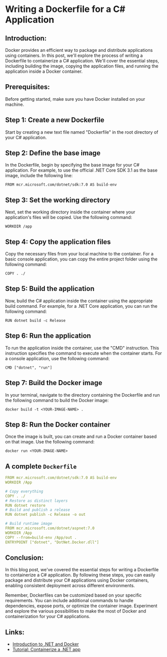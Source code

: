 # Writing a Dockerfile for a C# Application

## Introduction:
Docker provides an efficient way to package and distribute applications using containers. In this post, we'll explore the process of writing a Dockerfile to containerize a C# application. We'll cover the essential steps, including building the image, copying the application files, and running the application inside a Docker container.

## Prerequisites:
Before getting started, make sure you have Docker installed on your machine.

## Step 1: Create a new Dockerfile
Start by creating a new text file named "Dockerfile" in the root directory of your C# application.

## Step 2: Define the base image
In the Dockerfile, begin by specifying the base image for your C# application. For example, to use the official .NET Core SDK 3.1 as the base image, include the following line:

`FROM mcr.microsoft.com/dotnet/sdk:7.0 AS build-env`

## Step 3: Set the working directory
Next, set the working directory inside the container where your application's files will be copied. Use the following command:

`WORKDIR /app`

## Step 4: Copy the application files
Copy the necessary files from your local machine to the container. For a basic console application, you can copy the entire project folder using the following command:

`COPY . ./`

## Step 5: Build the application
Now, build the C# application inside the container using the appropriate build command. For example, for a .NET Core application, you can run the following command:

`RUN dotnet build -c Release`

## Step 6: Run the application
To run the application inside the container, use the "CMD" instruction. This instruction specifies the command to execute when the container starts. For a console application, use the following command:

`CMD ["dotnet", "run"]`

## Step 7: Build the Docker image
In your terminal, navigate to the directory containing the Dockerfile and run the following command to build the Docker image:

`docker build -t <YOUR-IMAGE-NAME> .`

## Step 8: Run the Docker container
Once the image is built, you can create and run a Docker container based on that image. Use the following command:

`docker run <YOUR-IMAGE-NAME>`

## A complete `Dockerfile`

```yml
FROM mcr.microsoft.com/dotnet/sdk:7.0 AS build-env
WORKDIR /App

# Copy everything
COPY . ./
# Restore as distinct layers
RUN dotnet restore
# Build and publish a release
RUN dotnet publish -c Release -o out

# Build runtime image
FROM mcr.microsoft.com/dotnet/aspnet:7.0
WORKDIR /App
COPY --from=build-env /App/out .
ENTRYPOINT ["dotnet", "DotNet.Docker.dll"]
```

## Conclusion:
In this blog post, we've covered the essential steps for writing a Dockerfile to containerize a C# application. By following these steps, you can easily package and distribute your C# applications using Docker containers, enabling consistent deployment across different environments.

Remember, Dockerfiles can be customized based on your specific requirements. You can include additional commands to handle dependencies, expose ports, or optimize the container image. Experiment and explore the various possibilities to make the most of Docker and containerization for your C# applications.

## Links:
* [Introduction to .NET and Docker](https://learn.microsoft.com/en-us/dotnet/core/docker/introduction)
* [Tutorial: Containerize a .NET app](https://learn.microsoft.com/en-us/dotnet/core/docker/build-container?tabs=windows)
